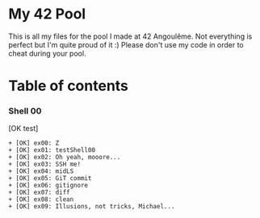 # My 42 Pool

This is all my files for the pool I made at 42 Angoulême. Not everything is perfect but I'm quite proud of it :)
Please don't use my code in order to cheat during your pool.


# Table of contents

### Shell 00

<p class="color: green"> [OK test] </p>

```
+ [OK] ex00: Z
+ [OK] ex01: testShell00
+ [OK] ex02: Oh yeah, mooore...
+ [OK] ex03: SSH me!
+ [OK] ex04: midLS
+ [OK] ex05: GiT commit
+ [OK] ex06: gitignore
+ [OK] ex07: diff
+ [OK] ex08: clean
+ [OK] ex09: Illusions, not tricks, Michael...
```
